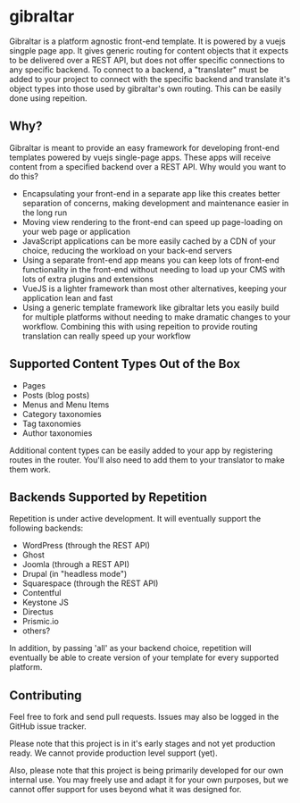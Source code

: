 # gibraltar

Gibraltar is a platform agnostic front-end template. It is powered by a vuejs singple page app. It gives generic routing for content objects that it expects to be delivered over a REST API, but does not offer specific connections to any specific backend. To connect to a backend, a "translater" must be added to your project to connect with the specific backend and translate it's object types into those used by gibraltar's own routing. This can be easily done using repeition.

## Why?

Gibraltar is meant to provide an easy framework for developing front-end templates powered by vuejs single-page apps. These apps will receive content from a specified backend over a REST API. Why would you want to do this?

 - Encapsulating your front-end in a separate app like this creates better separation of concerns, making development and maintenance easier in the long run
 - Moving view rendering to the front-end can speed up page-loading on your web page or application
 - JavaScript applications can be more easily cached by a CDN of your choice, reducing the workload on your back-end servers
 - Using a separate front-end app means you can keep lots of front-end functionality in the front-end without needing to load up your CMS with lots of extra plugins and extensions
 - VueJS is a lighter framework than most other alternatives, keeping your application lean and fast
 - Using a generic template framework like gibraltar lets you easily build for multiple platforms without needing to make dramatic changes to your workflow. Combining this with using repeition to provide routing translation can really speed up your workflow

## Supported Content Types Out of the Box

 - Pages
 - Posts (blog posts)
 - Menus and Menu Items
 - Category taxonomies
 - Tag taxonomies
 - Author taxonomies

Additional content types can be easily added to your app by registering routes in the router. You'll also need to add them to your translator to make them work.

## Backends Supported by Repetition

Repetition is under active development. It will eventually support the following backends:

 - WordPress (through the REST API)
 - Ghost
 - Joomla (through a REST API)
 - Drupal (in "headless mode")
 - Squarespace (through the REST API)
 - Contentful
 - Keystone JS
 - Directus
 - Prismic.io
 - others?

In addition, by passing 'all' as your backend choice, repetition will eventually be able to create version of your template for every supported platform.

## Contributing

Feel free to fork and send pull requests. Issues may also be logged in the GitHub issue tracker.

Please note that this project is in it's early stages and not yet production ready. We cannot provide production level support (yet).

Also, please note that this project is being primarily developed for our own internal use. You may freely use and adapt it for your own purposes, but we cannot offer support for uses beyond what it was designed for.


